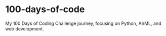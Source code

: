 # 100-days-of-code
My 100 Days of Coding Challenge journey, focusing on Python, AI/ML, and web development.
